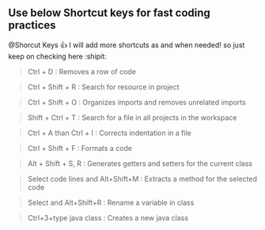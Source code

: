 ## Use below Shortcut keys for fast coding practices

@Shorcut Keys :+1: I will add more shortcuts as and when needed! so just keep on checking here :shipit:

> Ctrl + D : Removes a row of code

> Ctrl + Shift + R : Search for resource in project

> Ctrl + Shift + O : Organizes imports and removes unrelated imports

> Shift + Ctrl + T : Search for a file in all projects in the workspace

> Ctrl + A than Ctrl + I : Corrects indentation in a file

> Ctrl + Shift + F : Formats a code

> Alt + Shift + S, R :  Generates getters and setters for the current class

> Select code lines and Alt+Shift+M : Extracts a method for the selected code

> Select and Alt+Shift+R : Rename a variable in class

> Ctrl+3+type java class : Creates a new java class
